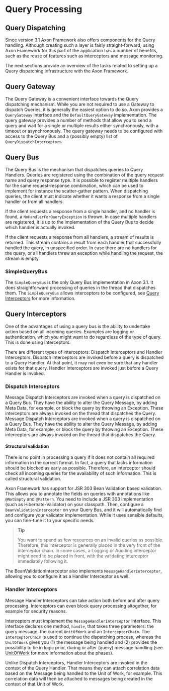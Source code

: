# Query Processing

## Query Dispatching

Since version 3.1 Axon Framework also offers components for the Query handling. Although creating such a layer is fairly straight-forward, using Axon Framework for this part of the application has a number of benefits, such as the reuse of features such as interceptors and message monitoring.

The next sections provide an overview of the tasks related to setting up a Query dispatching infrastructure with the Axon Framework.

## Query Gateway

The Query Gateway is a convenient interface towards the Query dispatching mechanism. While you are not required to use a Gateway to dispatch Queries, it is generally the easiest option to do so. Axon provides a `QueryGateway` interface and the `DefaultQueryGateway` implementation. The query gateway provides a number of methods that allow you to send a query and wait for a single or multiple results either synchronously, with a timeout or asynchronously. The query gateway needs to be configured with access to the Query Bus and a \(possibly empty\) list of `QueryDispatchInterceptor`s.

## Query Bus

The Query Bus is the mechanism that dispatches queries to Query Handlers. Queries are registered using the combination of the query request name and query response type. It is possible to register multiple handlers for the same request-response combination, which can be used to implement for instance the scatter-gather pattern. When dispatching queries, the client must indicate whether it wants a response from a single handler or from all handlers.

If the client requests a response from a single handler, and no handler is found, a `NoHandlerForQueryException` is thrown. In case multiple handlers are registered, it is up to the implementation of the Query Bus to decide which handler is actually invoked.

If the client requests a response from all handlers, a stream of results is returned. This stream contains a result from each handler that successfully handled the query, in unspecified order. In case there are no handlers for the query, or all handlers threw an exception while handling the request, the stream is empty.

### SimpleQueryBus

The `SimpleQueryBus` is the only Query Bus implementation in Axon 3.1. It does straightforward processing of queries in the thread that dispatches them. The `SimpleQueryBus` allows interceptors to be configured, see [Query Interceptors](query-processing.md#query-interceptors) for more information.

## Query Interceptors

One of the advantages of using a query bus is the ability to undertake action based on all incoming queries. Examples are logging or authentication, which you might want to do regardless of the type of query. This is done using Interceptors.

There are different types of interceptors: Dispatch Interceptors and Handler Interceptors. Dispatch Interceptors are invoked before a query is dispatched to a Query Handler. At that point, it may not even be sure that any handler exists for that query. Handler Interceptors are invoked just before a Query Handler is invoked.

### Dispatch Interceptors

Message Dispatch Interceptors are invoked when a query is dispatched on a Query Bus. They have the ability to alter the Query Message, by adding Meta Data, for example, or block the query by throwing an Exception. These interceptors are always invoked on the thread that dispatches the Query. Message Dispatch Interceptors are invoked when a query is dispatched on a Query Bus. They have the ability to alter the Query Message, by adding Meta Data, for example, or block the query by throwing an Exception. These interceptors are always invoked on the thread that dispatches the Query.

#### Structural validation

There is no point in processing a query if it does not contain all required information in the correct format. In fact, a query that lacks information should be blocked as early as possible. Therefore, an interceptor should check all incoming queries for the availability of such information. This is called structural validation.

Axon Framework has support for JSR 303 Bean Validation based validation. This allows you to annotate the fields on queries with annotations like `@NotEmpty` and `@Pattern`. You need to include a JSR 303 implementation \(such as Hibernate-Validator\) on your classpath. Then, configure a `BeanValidationInterceptor` on your Query Bus, and it will automatically find and configure your validator implementation. While it uses sensible defaults, you can fine-tune it to your specific needs.

> **Tip**
>
> You want to spend as few resources on an invalid queries as possible. Therefore, this interceptor is generally placed in the very front of the interceptor chain. In some cases, a Logging or Auditing interceptor might need to be placed in front, with the validating interceptor immediately following it.

The BeanValidationInterceptor also implements `MessageHandlerInterceptor`, allowing you to configure it as a Handler Interceptor as well.

### Handler Interceptors

Message Handler Interceptors can take action both before and after query processing. Interceptors can even block query processing altogether, for example for security reasons.

Interceptors must implement the `MessageHandlerInterceptor` interface. This interface declares one method, `handle`, that takes three parameters: the query message, the current `UnitOfWork` and an `InterceptorChain`. The `InterceptorChain` is used to continue the dispatching process, whereas the `UnitOfWork` gives you \(1\) the message being handled and \(2\) provides the possibility to tie in logic prior, during or after \(query\) message handling \(see [UnitOfWork](../part-i-getting-started/messaging-concepts.md#unit-of-work) for more information about the phases\).

Unlike Dispatch Interceptors, Handler Interceptors are invoked in the context of the Query Handler. That means they can attach correlation data based on the Message being handled to the Unit of Work, for example. This correlation data will then be attached to messages being created in the context of that Unit of Work.

